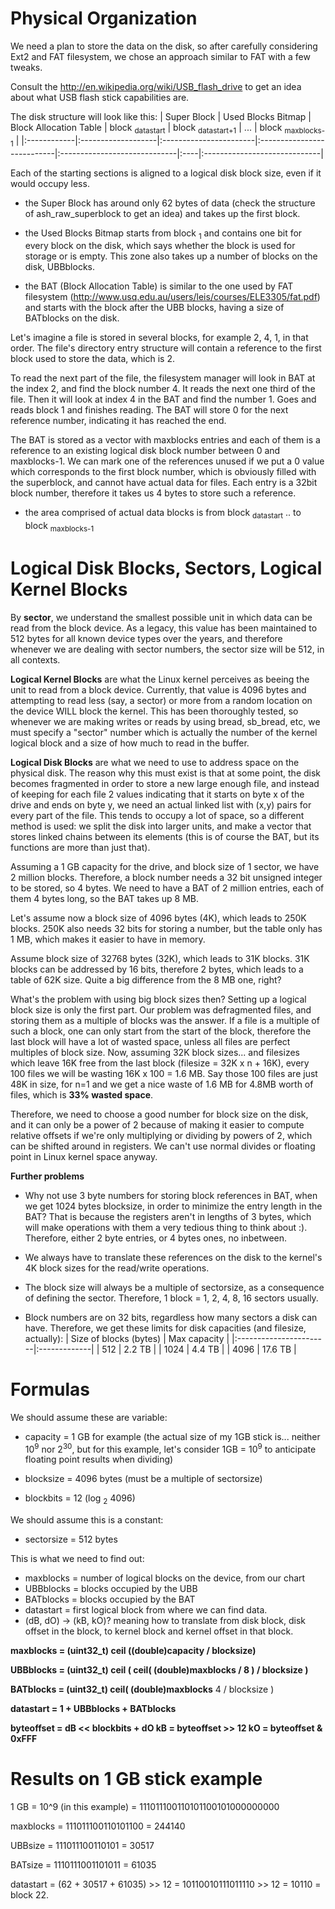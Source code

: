 # Physical Organization #
We need a plan to store the data on the disk, so after carefully considering Ext2 and FAT filesystem, we chose an approach similar to FAT with a few tweaks.

Consult the http://en.wikipedia.org/wiki/USB_flash_drive to get an idea about what USB flash stick capabilities are.

The disk structure will look like this:
| Super Block | Used Blocks Bitmap | Block Allocation Table | block <sub>datastart</sub> | block <sub>datastart+1</sub> | ... | block <sub>maxblocks-1</sub> |
|:------------|:-------------------|:-----------------------|:---------------------------|:-----------------------------|:----|:-----------------------------|

Each of the starting sections is aligned to a logical disk block size, even if it would occupy less.

  * the Super Block has around only 62 bytes of data (check the structure of ash\_raw\_superblock to get an idea) and takes up the first block.

  * the Used Blocks Bitmap starts from block <sub>1</sub> and contains one bit for every block on the disk, which says whether the block is used for storage or is empty. This zone also takes up a number of blocks on the disk, UBBblocks.

  * the BAT (Block Allocation Table) is similar to the one used by FAT filesystem (http://www.usq.edu.au/users/leis/courses/ELE3305/fat.pdf) and starts with the block after the UBB blocks, having a size of BATblocks on the disk.

Let's imagine a file is stored in several blocks, for example 2, 4, 1, in that order. The file's directory entry structure will contain a reference to the first block used to store the data, which is 2.

To read the next part of the file, the filesystem manager will look in BAT at the index 2, and find the block number 4. It reads the next one third of the file. Then it will look at index 4 in the BAT and find the number 1. Goes and reads block 1 and finishes reading. The BAT will store 0 for the next reference number, indicating it has reached the end.

The BAT is stored as a vector with maxblocks entries and each of them is a reference to an existing logical disk block number between 0 and maxblocks-1. We can mark one of the references unused if we put a 0 value which corresponds to the first block number, which is obviously filled with the superblock, and cannot have actual data for files. Each entry is a 32bit block number, therefore it takes us 4 bytes to store such a reference.

  * the area comprised of actual data blocks is from block <sub>datastart</sub> .. to block <sub>maxblocks-1</sub>



# Logical Disk Blocks, Sectors, Logical Kernel Blocks #

By **sector**, we understand the smallest possible unit in which data can be read from the block device. As a legacy, this value has been maintained to 512 bytes for all known device types over the years, and therefore whenever we are dealing with sector numbers, the sector size will be 512, in all contexts.

**Logical Kernel Blocks** are what the Linux kernel perceives as beeing the unit to read from a block device. Currently, that value is 4096 bytes and attempting to read less (say, a sector) or more from a random location on the device WILL block the kernel. This has been thoroughly tested, so whenever we are making writes or reads by using bread, sb\_bread, etc, we must specify a "sector" number which is actually the number of the kernel logical block and a size of how much to read in the buffer.


**Logical Disk Blocks** are what we need to use to address space on the physical disk. The reason why this must exist is that at some point, the disk becomes fragmented in order to store a new large enough file, and instead of keeping for each file 2 values indicating that it starts on byte x of the drive and ends on byte y, we need an actual linked list with (x,y) pairs for every part of the file. This tends to occupy a lot of space, so a different method is used: we split the disk into larger units, and make a vector that stores linked chains between its elements (this is of course the BAT, but its functions are more than just that).

Assuming a 1 GB capacity for the drive, and block size of 1 sector, we have 2 million blocks. Therefore, a block number needs a 32 bit unsigned integer to be stored, so 4 bytes. We need to have a BAT of 2 million entries, each of them 4 bytes long, so the BAT takes up 8 MB.

Let's assume now a block size of 4096 bytes (4K), which leads to 250K blocks. 250K also needs 32 bits for storing a number, but the table only has 1 MB, which makes it easier to have in memory.

Assume block size of 32768 bytes (32K), which leads to 31K blocks. 31K blocks can be addressed by 16 bits, therefore 2 bytes, which leads to a table of 62K size. Quite a big difference from the 8 MB one, right?

What's the problem with using big block sizes then? Setting up a logical block size is only the first part. Our problem was defragmented files, and storing them as a multiple of blocks was the answer. If a file is a multiple of such a block, one can only start from the start of the block, therefore the last block will have a lot of wasted space, unless all files are perfect multiples of block size. Now, assuming 32K block sizes... and filesizes which leave 16K free from the last block (filesize = 32K x n + 16K), every 100 files we will be wasting 16K x 100 = 1.6 MB. Say those 100 files are just 48K in size, for n=1 and we get a nice waste of 1.6 MB for 4.8MB worth of files, which is **33% wasted space**.

Therefore, we need to choose a good number for block size on the disk, and it can only be a power of 2 because of making it easier to compute relative offsets if we're only multiplying or dividing by powers of 2, which can be shifted around in registers. We can't use normal divides or floating point in Linux kernel space anyway.

**Further problems**
  * Why not use 3 byte numbers for storing block references in BAT, when we get 1024 bytes blocksize, in order to minimize the entry length in the BAT? That is because the registers aren't in lengths of 3 bytes, which will make operations with them a very tedious thing to think about :). Therefore, either 2 byte entries, or 4 bytes ones, no inbetween.

  * We always have to translate these references on the disk to the kernel's 4K block sizes for the read/write operations.

  * The block size will always be a multiple of sectorsize, as a consequence of defining the sector. Therefore, 1 block = 1, 2, 4, 8, 16 sectors usually.

  * Block numbers are on 32 bits, regardless how many sectors a disk can have. Therefore, we get these limits for disk capacities (and filesize, actually):
| Size of blocks (bytes) | Max capacity |
|:-----------------------|:-------------|
| 512 | 2.2 TB |
| 1024 | 4.4 TB |
| 4096 | 17.6 TB |



# Formulas #

We should assume these are variable:
  * capacity = 1 GB for example (the actual size of my 1GB stick is... neither 10<sup>9</sup> nor 2<sup>30</sup>, but for this example, let's consider 1GB = 10<sup>9</sup> to anticipate floating point results when dividing)

  * blocksize = 4096 bytes (must be a multiple of sectorsize)
  * blockbits = 12 (log <sub>2</sub> 4096)

We should assume this is a constant:
  * sectorsize = 512 bytes

This is what we need to find out:
  * maxblocks = number of logical blocks on the device, from our chart
  * UBBblocks = blocks occupied by the UBB
  * BATblocks = blocks occupied by the BAT
  * datastart = first logical block from where we can find data.
  * (dB, dO) -> (kB, kO)? meaning how to translate from disk block, disk offset in the block, to kernel block and kernel offset in that block.

**maxblocks = (uint32\_t) ceil ((double)capacity / blocksize)**

**UBBblocks = (uint32\_t) ceil ( ceil( (double)maxblocks / 8 ) / blocksize )**

**BATblocks =  (uint32\_t) ceil( (double)maxblocks** 4 / blocksize )

**datastart = 1 + UBBblocks + BATblocks**

**byteoffset = dB << blockbits + dO
kB = byteoffset >> 12
kO = byteoffset & 0xFFF**


# Results on 1 GB stick example #
1 GB = 10^9 (in this example) = 111011100110101100101000000000

maxblocks = 111011100110101100 = 244140

UBBsize = 111011100110101 = 30517

BATsize = 1110111001101011 = 61035

datastart = (62 + 30517 + 61035) >> 12 = 10110010111011110 >> 12 = 10110 = block 22.